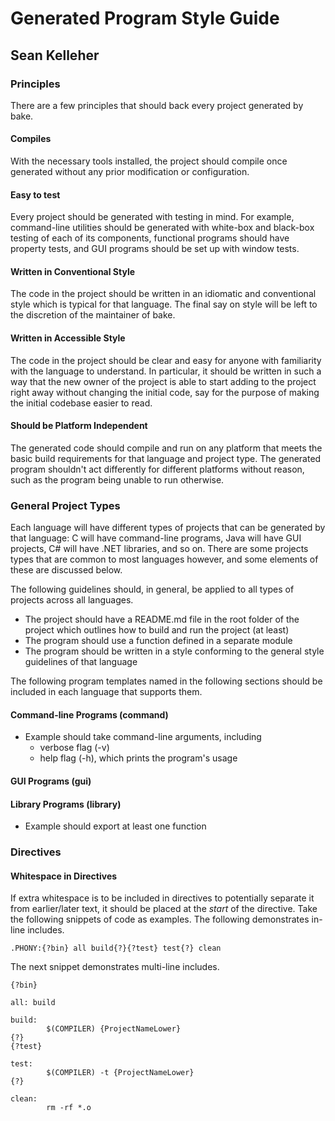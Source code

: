 Generated Program Style Guide
=============================

Sean Kelleher
-------------

### Principles

There are a few principles that should back every project generated by bake.

#### Compiles

With the necessary tools installed, the project should compile once generated
without any prior modification or configuration.

#### Easy to test

Every project should be generated with testing in mind. For example,
command-line utilities should be generated with white-box and black-box testing
of each of its components, functional programs should have property tests, and
GUI programs should be set up with window tests.

#### Written in Conventional Style

The code in the project should be written in an idiomatic and conventional style
which is typical for that language. The final say on style will be left to the
discretion of the maintainer of bake.

#### Written in Accessible Style

The code in the project should be clear and easy for anyone with familiarity
with the language to understand. In particular, it should be written in such a
way that the new owner of the project is able to start adding to the project
right away without changing the initial code, say for the purpose of making the
initial codebase easier to read.

#### Should be Platform Independent

The generated code should compile and run on any platform that meets the basic
build requirements for that language and project type. The generated program
shouldn't act differently for different platforms without reason, such as the
program being unable to run otherwise.

### General Project Types

Each language will have different types of projects that can be generated by
that language: C will have command-line programs, Java will have GUI projects,
C# will have .NET libraries, and so on. There are some projects types that are
common to most languages however, and some elements of these are discussed
below.

The following guidelines should, in general, be applied to all types of projects
across all languages.

+ The project should have a README.md file in the root folder of the project
  which outlines how to build and run the project (at least)
+ The program should use a function defined in a separate module
+ The program should be written in a style conforming to the general style
  guidelines of that language

The following program templates named in the following sections should be
included in each language that supports them.

#### Command-line Programs (command)

+ Example should take command-line arguments, including
    + verbose flag (-v)
    + help flag (-h), which prints the program's usage

#### GUI Programs (gui)

#### Library Programs (library)

+ Example should export at least one function

### Directives

#### Whitespace in Directives

If extra whitespace is to be included in directives to potentially separate it
from earlier/later text, it should be placed at the *start* of the directive.
Take the following snippets of code as examples. The following demonstrates
in-line includes.

    .PHONY:{?bin} all build{?}{?test} test{?} clean

The next snippet demonstrates multi-line includes.

    {?bin}

    all: build

    build:
            $(COMPILER) {ProjectNameLower}
    {?}
    {?test}

    test:
            $(COMPILER) -t {ProjectNameLower}
    {?}

    clean:
            rm -rf *.o
